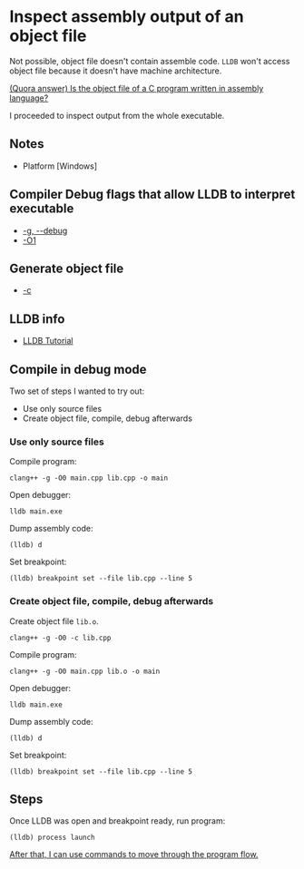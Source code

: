# Inspect assembly output of an object file

Not possible, object file doesn't contain assemble code. `LLDB` won't access object file because it doesn't have machine architecture.

[(Quora answer) Is the object file of a C program written in assembly language?](https://qr.ae/pryWBX)

I proceeded to inspect output from the whole executable.

## Notes

- Platform [Windows]

## Compiler Debug flags that allow LLDB to interpret executable

- [-g, --debug](https://clang.llvm.org/docs/ClangCommandLineReference.html#cmdoption-clang-g)
- [-O1](https://clang.llvm.org/docs/ClangCommandLineReference.html#cmdoption-clang-o-arg)

## Generate object file

- [-c](https://clang.llvm.org/docs/CommandGuide/clang.html#cmdoption-c)

## LLDB info

- [LLDB Tutorial](https://lldb.llvm.org/tutorial.html)

## Compile in debug mode

Two set of steps I wanted to try out:

- Use only source files
- Create object file, compile, debug afterwards

### Use only source files

Compile program:

```terminal
clang++ -g -O0 main.cpp lib.cpp -o main
```

Open debugger:

```terminal
lldb main.exe
```

Dump assembly code:

```terminal
(lldb) d
```

Set breakpoint:

```terminal
(lldb) breakpoint set --file lib.cpp --line 5
```

### Create object file, compile, debug afterwards

Create object file `lib.o`.

```terminal
clang++ -g -O0 -c lib.cpp
```

Compile program:

```terminal
clang++ -g -O0 main.cpp lib.o -o main
```

Open debugger:

```terminal
lldb main.exe
```

Dump assembly code:

```terminal
(lldb) d
```

Set breakpoint:

```terminal
(lldb) breakpoint set --file lib.cpp --line 5
```

## Steps

Once LLDB was open and breakpoint ready, run program:

```terminal
(lldb) process launch
```

[After that, I can use commands to move through the program flow.](https://lldb.llvm.org/use/tutorial.html#controlling-your-program)
